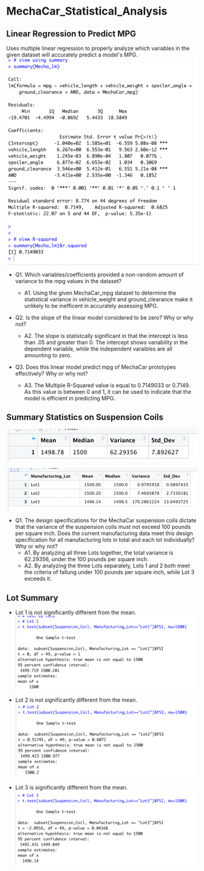 # MechaCar_Statistical_Analysis


## Linear Regression to Predict MPG
Uses multiple linear regression to properly analyze which variables in the given dataset will accurately predict a model's MPG.
![Mecha Car Linear Summary](mechacar_linear.png)

* Q1. Which variables/coefficients provided a non-random amount of variance to the mpg values in the dataset?
  - A1. Using the given MechaCar_mpg dataset to determine the statistical variance in vehicle_weight and ground_clearance make it unlikely to be inefficent in accurately assessing MPG.

* Q2. Is the slope of the linear model considered to be zero? Why or why not?
  - A2. The slope is statistcally significant in that the intercept is less than .05 and greater than 0. The intercept shows variability in the dependent variable, while the independent varaibles are all amounting to zero.

* Q3. Does this linear model predict mpg of MechaCar prototypes effectively? Why or why not?
  - A3. The Multiple R-Squared value is equal to 0.7149033 or 0.7149. As this value is between 0 and 1, it can be used to indicate that the model is efficient in predicting MPG.


## Summary Statistics on Suspension Coils

![Mecha Car Total Summary](total_summary.png)

![lot_summary](lot_summary.png)

* Q1. The design specifications for the MechaCar suspension coils dictate that the variance of the suspension coils must not exceed 100 pounds per square inch. Does the current manufacturing data meet this design specification for all manufacturing lots in total and each lot individually? Why or why not?
  - A1. By analyzing all three Lots together, the total variance is 62.29356, under the 100 pounds per square inch.
  - A2. By analyzing the three Lots separately, Lots 1 and 2 both meet the criteria of fallung under 100 pounds per square inch, while Lot 3 exceeds it.

## Lot Summary

* Lot 1 is not significantly different from the mean.
![lot1](lot1.png)

* Lot 2 is not significantly different from the mean.
![lot2](lot2.png)

* Lot 3 is significantly different from the mean.
![lot3](lot3.png)
